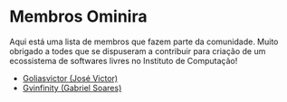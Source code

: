 # Membros Ominira

Aqui está uma lista de membros que fazem parte da comunidade. Muito obrigado a todes que se dispuseram a contribuir para criação de um ecossistema de softwares livres no Instituto de Computação!

* [Goliasvictor (José Victor)](users/goliasvictor.md)
* [Gvinfinity (Gabriel Soares)](users/gvinfinity.md)